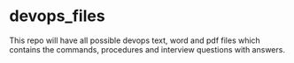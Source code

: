 # devops_files

This repo will have all possible devops text, word and pdf files which contains the commands, procedures and interview questions with answers.
